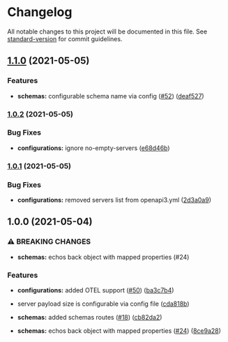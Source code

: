 # Changelog

All notable changes to this project will be documented in this file. See [standard-version](https://github.com/conventional-changelog/standard-version) for commit guidelines.

## [1.1.0](https://github.com/mapcolonies/external-to-osm-tag-mapping/compare/v1.0.2...v1.1.0) (2021-05-05)


### Features

* **schemas:** configurable schema name via config ([#52](https://github.com/mapcolonies/external-to-osm-tag-mapping/issues/52)) ([deaf527](https://github.com/mapcolonies/external-to-osm-tag-mapping/commit/deaf527a3a26d444491bd38329f18d7390f4a04d))

### [1.0.2](https://github.com/mapcolonies/external-to-osm-tag-mapping/compare/v1.0.1...v1.0.2) (2021-05-05)


### Bug Fixes

* **configurations:** ignore no-empty-servers ([e68d46b](https://github.com/mapcolonies/external-to-osm-tag-mapping/commit/e68d46b78438ad8f8ca7a3a1457b1b84ecbadaba))

### [1.0.1](https://github.com/mapcolonies/external-to-osm-tag-mapping/compare/v1.0.0...v1.0.1) (2021-05-05)


### Bug Fixes

* **configurations:** removed servers list from openapi3.yml ([2d3a0a9](https://github.com/mapcolonies/external-to-osm-tag-mapping/commit/2d3a0a9aa1bd96eb5eb09286faf4868ad9f29dc1))

## 1.0.0 (2021-05-04)


### ⚠ BREAKING CHANGES

* **schemas:** echos back object with mapped properties (#24)

### Features

* **configurations:** added OTEL support ([#50](https://github.com/mapcolonies/external-to-osm-tag-mapping/issues/50)) ([ba3c7b4](https://github.com/mapcolonies/external-to-osm-tag-mapping/commit/ba3c7b41644ef769f33e07651e432932884be371))
* server payload size is configurable via config file ([cda818b](https://github.com/mapcolonies/external-to-osm-tag-mapping/commit/cda818be4f14eacee90171e52a90bb813837376f))
* **schemas:**  added schemas routes ([#18](https://github.com/mapcolonies/external-to-osm-tag-mapping/issues/18)) ([cb82da2](https://github.com/mapcolonies/external-to-osm-tag-mapping/commit/cb82da2af7404ddc8dbefd5b71b689589db84b50))


* **schemas:** echos back object with mapped properties ([#24](https://github.com/mapcolonies/external-to-osm-tag-mapping/issues/24)) ([8ce9a28](https://github.com/mapcolonies/external-to-osm-tag-mapping/commit/8ce9a28d18c20f868e3baabfeec9dc556f09302c))

